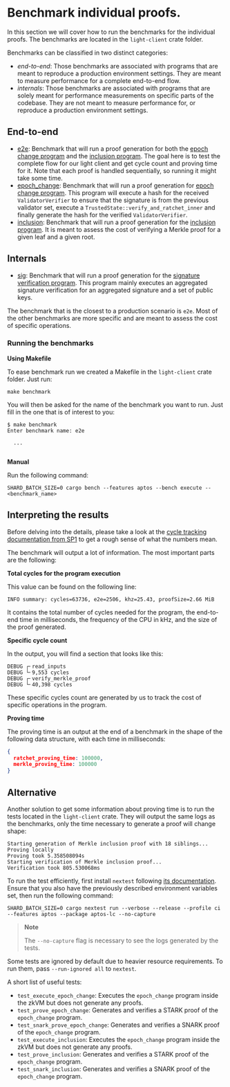 # Benchmark individual proofs.

In this section we will cover how to run the benchmarks for the individual proofs. The benchmarks are located in
the `light-client` crate folder.

Benchmarks can be classified in two distinct categories:

- _end-to-end_: Those benchmarks are associated with programs that are meant to reproduce
  a production environment settings. They are meant to measure performance for a complete
  end-to-end flow.
- _internals_: Those benchmarks are associated with programs that are solely meant for
  performance measurements on specific parts of the codebase. They are
  not meant to measure performance for, or reproduce a production environment settings.

## End-to-end

- [e2e](https://github.com/argumentcomputer/zk-light-clients/blob/dev/aptos/light-client/benches/e2e.rs): Benchmark that will
  run a proof generation for both
  the [epoch change program](https://github.com/argumentcomputer/zk-light-clients/blob/dev/aptos/programs/epoch-change/src/main.rs)
  and
  the [inclusion program](https://github.com/argumentcomputer/zk-light-clients/blob/dev/aptos/programs/inclusion/src/main.rs).
  The goal here is to test the complete flow for our light client and get cycle count and proving time for it. Note that
  each proof is handled sequentially, so running it might take some time.
- [epoch_change](https://github.com/argumentcomputer/zk-light-clients/blob/dev/aptos/light-client/benches/epoch_change.rs):
  Benchmark that will run a proof generation
  for [epoch change program](https://github.com/argumentcomputer/zk-light-clients/blob/dev/aptos/programs/epoch-change/src/main.rs).
  This program will execute a hash for the received `ValidatorVerifier` to ensure that the signature is from the
  previous validator set, execute a `TrustedState::verify_and_ratchet_inner` and finally generate the hash for the
  verified `ValidatorVerifier`.
- [inclusion](https://github.com/argumentcomputer/zk-light-clients/blob/dev/aptos/light-client/benches/inclusion.rs):
  Benchmark that will run a proof generation for
  the [inclusion program](https://github.com/argumentcomputer/zk-light-clients/blob/dev/aptos/programs/inclusion/src/main.rs).
  It is meant to assess the cost of verifying a Merkle proof for a given leaf and a given root.

## Internals

- [sig](https://github.com/argumentcomputer/zk-light-clients/blob/dev/aptos/light-client/benches/sig.rs): Benchmark that will
  run a proof generation for
  the [signature verification program](https://github.com/argumentcomputer/zk-light-clients/blob/dev/aptos/programs/benchmarks/signature-verification/src/main.rs).
  This program mainly executes an aggregated signature verification for an aggregated signature and a set of public
  keys.

The benchmark that is the closest to a production scenario is `e2e`. Most of
the other benchmarks are more specific and are meant to assess the cost
of specific operations.

### Running the benchmarks

**Using Makefile**

To ease benchmark run we created a Makefile in the `light-client` crate folder.
Just run:

```shell
make benchmark
```

You will then be asked for the name of the benchmark you want to run. Just
fill in the one that is of interest to you:

```shell
$ make benchmark
Enter benchmark name: e2e

  ...
  
```

**Manual**

Run the following command:

```shell
SHARD_BATCH_SIZE=0 cargo bench --features aptos --bench execute -- <benchmark_name>
```

## Interpreting the results

Before delving into the details, please take a look at the [cycle tracking documentation
from SP1](https://succinctlabs.github.io/sp1/writing-programs/cycle-tracking.html) to get a rough sense of what the
numbers mean.

The benchmark will output a lot of information. The most important parts are the
following:

**Total cycles for the program execution**

This value can be found on the following line:

```shell
INFO summary: cycles=63736, e2e=2506, khz=25.43, proofSize=2.66 MiB
```

It contains the total number of cycles needed for the program, the end-to-end time in milliseconds, the frequency of the
CPU in kHz, and the size of the proof generated.

**Specific cycle count**

In the output, you will find a section that looks like this:

```shell
DEBUG ┌╴read_inputs    
DEBUG └╴9,553 cycles    
DEBUG ┌╴verify_merkle_proof    
DEBUG └╴40,398 cycles    
```

These specific cycles count are generated by us to track the cost of specific operations in the program.

**Proving time**

The proving time is an output at the end of a benchmark in the shape of the following data structure, with each time in
milliseconds:

```json
{
  ratchet_proving_time: 100000,
  merkle_proving_time: 100000
}
```

## Alternative

Another solution to get some information about proving time is to run the tests located in the `light-client`
crate. They will output the same logs as the benchmarks, only the time necessary
to generate a proof will change shape:

```shell
Starting generation of Merkle inclusion proof with 18 siblings...
Proving locally
Proving took 5.358508094s
Starting verification of Merkle inclusion proof...
Verification took 805.530068ms
```

To run the test efficiently, first install `nextest` following [its documentation](https://nexte.st/book/installation).
Ensure that you also have the previously described environment variables set, then run the following command:

```shell
SHARD_BATCH_SIZE=0 cargo nextest run --verbose --release --profile ci --features aptos --package aptos-lc --no-capture
```

> **Note**
>
> The `--no-capture` flag is necessary to see the logs generated by the tests.

Some tests are ignored by default due to heavier resource requirements. To run them, pass `--run-ignored all`
to `nextest`.

A short list of useful tests:

- `test_execute_epoch_change`: Executes the `epoch_change` program inside the zkVM but does not generate any proofs.
- `test_prove_epoch_change`: Generates and verifies a STARK proof of the `epoch_change` program.
- `test_snark_prove_epoch_change`: Generates and verifies a SNARK proof of the `epoch_change` program.
- `test_execute_inclusion`: Executes the `epoch_change` program inside the zkVM but does not generate any proofs.
- `test_prove_inclusion`: Generates and verifies a STARK proof of the `epoch_change` program.
- `test_snark_inclusion`: Generates and verifies a SNARK proof of the `epoch_change` program.
